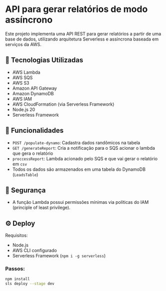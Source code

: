 # API para gerar relatórios de modo assíncrono

Este projeto implementa uma API REST para gerar relatórios a partir de uma base de dados, utilizando arquitetura Serverless e assíncrona baseada em serviços da AWS.

## 🔧 Tecnologias Utilizadas

- AWS Lambda
- AWS SQS
- AWS S3
- Amazon API Gateway
- Amazon DynamoDB
- AWS IAM
- AWS CloudFormation (via Serverless Framework)
- Node.js 20
- Serverless Framework

## 🚀 Funcionalidades

- `POST /populate-dynamo`: Cadastra dados randômicos na tabela
- `GET /generateReport`: Cria a notificação para o SQS acionar o lambda que gera o relatório
- `proccessReport`: Lambda acionado pelo SQS e que vai gerar o relatório em `csv`
- Todos os dados são armazenados em uma tabela do DynamoDB (`LeadsTable`)

## 🔐 Segurança

- A função Lambda possui permissões mínimas via políticas do IAM (principle of least privilege).

## ⚙️ Deploy

Requisitos:
- Node.js
- AWS CLI configurado
- Serverless Framework (`npm i -g serverless`)

### Passos:

```bash
npm install
sls deploy --stage dev
